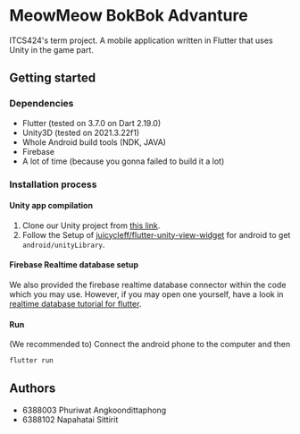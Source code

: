 # MeowMeow BokBok Advanture

ITCS424's term project. A mobile application written in Flutter that uses Unity in the game part.

## Getting started

### Dependencies

- Flutter (tested on 3.7.0 on Dart 2.19.0)
- Unity3D (tested on 2021.3.22f1)
- Whole Android build tools (NDK, JAVA)
- Firebase
- A lot of time (because you gonna failed to build it a lot)

### Installation process

#### Unity app compilation

1. Clone our Unity project from [this link](http://www.example.com).
2. Follow the Setup of [juicycleff/flutter-unity-view-widget](https://github.com/juicycleff/flutter-unity-view-widget) for android to get `android/unityLibrary`.

#### Firebase Realtime database setup

We also provided the firebase realtime database connector within the code which you may use. However, if you may open one yourself, have a look in [realtime database tutorial for flutter](https://firebase.google.com/docs/database/flutter/start).


#### Run

(We recommended to) Connect the android phone to the computer and then 
```bash
flutter run
```

## Authors

- 6388003 Phuriwat Angkoondittaphong
- 6388102 Napahatai Sittirit

